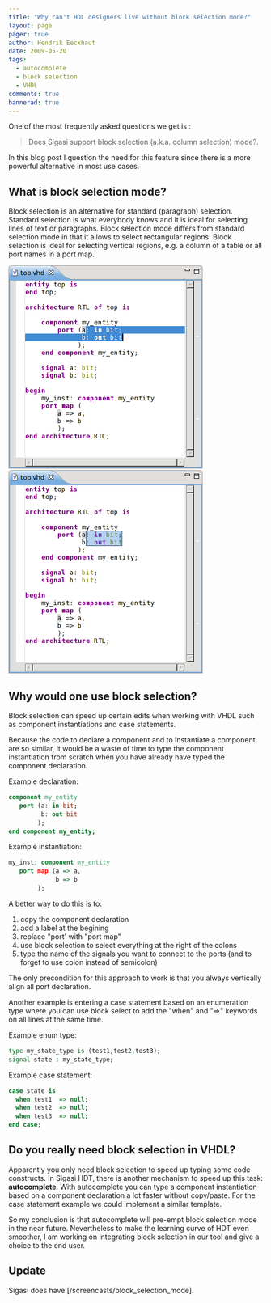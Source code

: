 ```yaml
---
title: "Why can't HDL designers live without block selection mode?"
layout: page 
pager: true
author: Hendrik Eeckhaut
date: 2009-05-20
tags: 
  - autocomplete
  - block selection
  - VHDL
comments: true
bannerad: true
---
```


One of the most frequently asked questions we get is :

> Does Sigasi support block selection (a.k.a. column selection) mode?.

In this blog post I question the need for this feature since there is a more powerful alternative in most use cases.

## What is block selection mode?
Block selection is an alternative for standard (paragraph) selection. Standard selection is what everybody knows and it is ideal for selecting lines of text or paragraphs. Block selection mode differs from standard selection mode in that it allows to select rectangular regions.  Block selection is ideal for selecting vertical regions, e.g. a column of a table or all port names in a port map.

![Standard selection](images/regular_selection.png)
![Block selection](images/block_selection.png)

## Why would one use block selection?
Block selection can speed up certain edits when working with VHDL such as component instantiations and case statements.

Because the code to declare a component and to instantiate a component are so similar, it would be a waste of time to type the component instantiation from scratch when you have already have typed the component declaration.

Example declaration:
```vhdl
component my_entity
   port (a: in bit;
         b: out bit
        );
end component my_entity;
```

Example instantiation:
```vhdl
my_inst: component my_entity
   port map (a => a,
             b => b
	    );
```

A better way to do this is to:
<ol>
    <li> copy the component declaration</li>
    <li> add a label at the begining</li>
    <li> replace "port' with "port map"</li>
    <li> use block selection to select everything at the right of the colons</li>
    <li> type the name of the signals you want to connect to the ports (and to forget to use colon instead of semicolon)</li>
</ol>

The only precondition for this approach to work is that you always vertically align all port declaration.

Another example is entering a case statement based on an enumeration type where you can use block select to add the "when" and "=>" keywords on all lines at the same time.

Example enum type:
```vhdl
type my_state_type is (test1,test2,test3);
signal state : my_state_type;
```

Example case statement:
```vhdl
case state is
  when test1  => null;
  when test2  => null;
  when test3  => null;
end case;
```

## Do you really need block selection in VHDL?

Apparently you only need block selection to speed up typing some code constructs. In Sigasi HDT, there is another mechanism to speed up this task: **autocomplete**. With autocomplete you can type a component instantiation based on a component declaration a lot faster without copy/paste.
For the case statement example we could implement a similar template.

So my conclusion is that autocomplete will pre-empt block selection mode in the near future. Nevertheless to make the learning curve of HDT even smoother, I am working on integrating block selection in our tool and give a choice to the end user.

## Update

Sigasi does have [/screencasts/block_selection_mode].